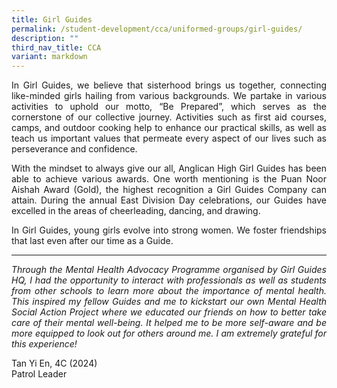 ```yaml
---
title: Girl Guides
permalink: /student-development/cca/uniformed-groups/girl-guides/
description: ""
third_nav_title: CCA
variant: markdown
---
```

<p align="justify">
In Girl Guides, we believe that sisterhood brings us together, connecting like-minded girls hailing from various backgrounds. We partake in various activities to uphold our motto, “Be Prepared”, which serves as the cornerstone of our collective journey. Activities such as first aid courses, camps, and outdoor cooking help to enhance our practical skills, as well as teach us important values that permeate every aspect of our lives such as perseverance and confidence.</p>
<p align="justify">
With the mindset to always give our all, Anglican High Girl Guides has been able to achieve various awards. One worth mentioning is the Puan Noor Aishah Award (Gold), the highest recognition a Girl Guides Company can attain. During the annual East Division Day celebrations, our Guides have excelled in the areas of cheerleading, dancing, and drawing.</p>
<p align="justify">
In Girl Guides, young girls evolve into strong women. We foster friendships that last even after our time as a Guide.</p>
<hr>
<p align="justify">
<i>Through the Mental Health Advocacy Programme organised by Girl Guides HQ, I had the opportunity to interact with professionals as well as students from other schools to learn more about the importance of mental health. This inspired my fellow Guides and me to kickstart our own Mental Health Social Action Project where we educated our friends on how to better take care of their mental well-being. It helped me to be more self-aware and be more equipped to look out for others around me. I am extremely grateful for this experience!</i></p>

Tan Yi En, 4C (2024)<br>
Patrol Leader

